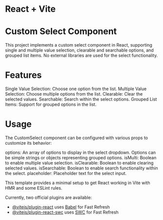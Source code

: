 # React + Vite
# Custom Select Component
This project implements a custom select component in React, supporting single and multiple value selection, clearable and searchable options, and grouped list items. No external libraries are used for the select functionality.

# Features
Single Value Selection: Choose one option from the list.
Multiple Value Selection: Choose multiple options from the list.
Clearable: Clear the selected values.
Searchable: Search within the select options.
Grouped List Items: Support for grouped options in the list.

# Usage
The CustomSelect component can be configured with various props to customize its behavior:

options: An array of options to display in the select dropdown. Options can be simple strings or objects representing grouped options.
isMulti: Boolean to enable multiple value selection.
isClearable: Boolean to enable clearing selected values.
isSearchable: Boolean to enable search functionality within the select.
placeholder: Placeholder text for the select input.



This template provides a minimal setup to get React working in Vite with HMR and some ESLint rules.

Currently, two official plugins are available:

- [@vitejs/plugin-react](https://github.com/vitejs/vite-plugin-react/blob/main/packages/plugin-react/README.md) uses [Babel](https://babeljs.io/) for Fast Refresh
- [@vitejs/plugin-react-swc](https://github.com/vitejs/vite-plugin-react-swc) uses [SWC](https://swc.rs/) for Fast Refresh
